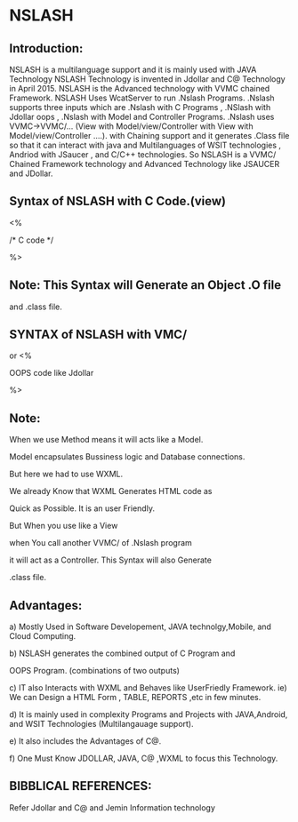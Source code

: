 # NSLASH

Introduction:
--------------
NSLASH    is    a    multilanguage    support   and    it  is   mainly   used    with   JAVA   Technology
NSLASH  Technology  is  invented  in   Jdollar  and   C@  Technology  in  April 2015.
NSLASH  is    the  Advanced   technology  with  VVMC chained  Framework.
NSLASH   Uses  WcatServer  to   run   .Nslash  Programs. .Nslash  supports  three  inputs 
which   are  .Nslash   with   C Programs  ,  .NSlash  with  Jdollar  oops  ,  .Nslash  with  Model  and  Controller
Programs. .Nslash  uses  VVMC->VVMC/... (View with Model/view/Controller  with   View with Model/view/Controller
....). with  Chaining  support and  it  generates   .Class  file  so that   it   can
interact   with   java  and   Multilanguages   of  WSIT  technologies   ,  Andriod with  JSaucer ,
and  C/C++  technologies. So NSLASH   is  a  VVMC/ Chained  Framework  technology  and  Advanced  Technology
like   JSAUCER  and  JDollar.


Syntax  of   NSLASH  with  C  Code.(view)
----------------------------------

<NSLASH>

<%

/*  C  code  */

%>

</NSLASH>

Note:  This   Syntax   will  Generate   an  Object   .O  file
-----
and   .class  file.

SYNTAX  of  NSLASH  with   VMC/
-------------------------------

<NSLASH>

<Convert>  or  <METHOD>
<%   

OOPS  code   like  Jdollar  

%>

<LIB>

</NSLASH>

Note:
----

When   we  use  Method    means  it  will  acts  like  a  Model.

Model  encapsulates  Bussiness  logic  and  Database  connections.

But  here  we  had  to  use   WXML.

We  already   Know  that   WXML  Generates   HTML  code   as  

Quick  as  Possible.  It   is  an  user  Friendly.

But   When   you  use   <Convert>  like   a   View

when  You   call   another  VVMC/  of  .Nslash  program  

it  will  act   as  a  Controller. This   Syntax  will  also   Generate  

.class  file.


Advantages:
----------

a)  Mostly   Used   in  Software  Developement,  JAVA technolgy,Mobile,  and  Cloud  Computing.

b)  NSLASH  generates   the  combined  output  of  C Program  and

OOPS  Program. (combinations   of  two outputs)

c)  IT  also  Interacts  with  WXML  and  Behaves  like  UserFriedly  Framework.
ie)  We  can Design  a  HTML  Form , TABLE, REPORTS  ,etc  in  few  minutes.

d)  It  is  mainly  used  in  complexity  Programs  and  Projects  with  JAVA,Android,
and  WSIT  Technologies  (Multilangauage  support).

e) It  also  includes  the  Advantages  of  C@.

f)  One  Must   Know   JDOLLAR,  JAVA, C@ ,WXML  to  focus  this  Technology.


BIBBLICAL  REFERENCES:
----------------------

Refer   Jdollar  and  C@  and  Jemin  Information  technology














